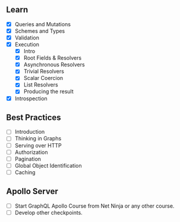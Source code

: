 ## Learn

- [X] Queries and Mutations
- [X] Schemes and Types
- [x] Validation
- [x] Execution
	- [x] Intro
	- [x] Root Fields & Resolvers
	- [x] Asynchronous Resolvers
	- [x] Trivial Resolvers
	- [x] Scalar Coercion
	- [x] List Resolvers
	- [x] Producing the result
- [x] Introspection

## Best Practices

- [ ] Introduction
- [ ] Thinking in Graphs
- [ ] Serving over HTTP
- [ ] Authorization
- [ ] Pagination
- [ ] Global Object Identification
- [ ] Caching

## Apollo Server

- [ ] Start GraphQL Apollo Course from Net Ninja or any other course.
- [ ] Develop other checkpoints.